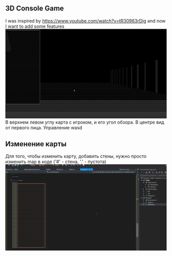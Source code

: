 3D Console Game
----------
I was inspired by https://www.youtube.com/watch?v=tR30963rDig and now I want to add some features
![img](Images/3DConsoleGame.gif)
В верхнем левом углу карта с игроком, и его угол обзора. В центре вид от первого лица. Управление wasd
## Изменение карты
Для того, чтобы изменить карту, добавить стены, нужно просто изменить map в коде ('#' - стена, '.' - пустота)
![img](Images/MapChanging.gif)
